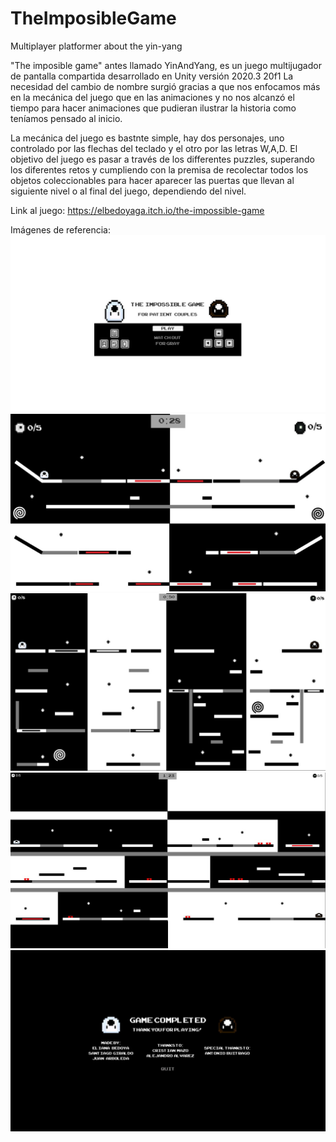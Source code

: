 # TheImposibleGame
Multiplayer platformer about the yin-yang

"The imposible game" antes llamado YinAndYang, es un juego multijugador de pantalla compartida desarrollado en Unity versión 2020.3 20f1
La necesidad del cambio de nombre surgió gracias a que nos enfocamos más en la mecánica del juego que en las animaciones y no nos alcanzó el tiempo para hacer animaciones que pudieran ilustrar la historia como teníamos pensado al inicio. 

La mecánica del juego es bastnte simple, hay dos personajes, uno controlado por las flechas del teclado y el otro por las letras W,A,D. El objetivo del juego es pasar a través de los differentes puzzles, superando los diferentes retos y cumpliendo con la premisa de recolectar todos los objetos coleccionables para hacer aparecer las puertas que llevan al siguiente nivel o al final del juego, dependiendo del nivel. 


Link al juego: https://elbedoyaga.itch.io/the-impossible-game

Imágenes de referencia:
![Image text](https://github.com/EliBedoya/YinAndYang/blob/main/escenas/inicio.jpeg)
![Image text](https://github.com/EliBedoya/YinAndYang/blob/main/escenas/level1.jpeg)
![Image text](https://github.com/EliBedoya/YinAndYang/blob/main/escenas/level2.jpeg)
![Image text](https://github.com/EliBedoya/YinAndYang/blob/main/escenas/level3.jpeg)
![Image text](https://github.com/EliBedoya/YinAndYang/blob/main/escenas/End.jpeg)
